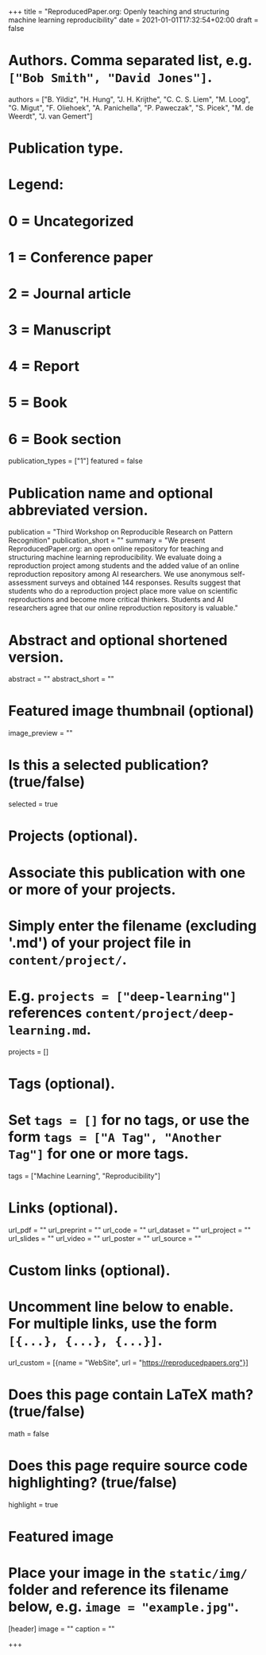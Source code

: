 +++
title = "ReproducedPaper.org: Openly teaching and structuring machine learning reproducibility"
date = 2021-01-01T17:32:54+02:00
draft = false

# Authors. Comma separated list, e.g. `["Bob Smith", "David Jones"]`.
authors = ["B. Yildiz", "H. Hung", "J. H. Krijthe", "C. C. S. Liem", "M. Loog", "G. Migut", "F. Oliehoek",
"A. Panichella", "P. Paweczak", "S. Picek", "M. de Weerdt", "J. van Gemert"]

# Publication type.
# Legend:
# 0 = Uncategorized
# 1 = Conference paper
# 2 = Journal article
# 3 = Manuscript
# 4 = Report
# 5 = Book
# 6 = Book section
publication_types = ["1"]
featured = false 
# Publication name and optional abbreviated version.
publication = "Third Workshop on Reproducible Research on Pattern Recognition"
publication_short = ""
summary = "We present ReproducedPaper.org: an open online repository for teaching and structuring machine learning reproducibility. We evaluate doing a reproduction project among students and the added value of an online reproduction repository among AI researchers. We use  anonymous self-assessment surveys and obtained 144 responses. Results suggest that students who do a reproduction project place more value on scientific reproductions and become more critical thinkers.  Students and AI researchers agree that our online reproduction repository is valuable." 

# Abstract and optional shortened version.
abstract = ""
abstract_short = ""

# Featured image thumbnail (optional)
image_preview = ""

# Is this a selected publication? (true/false)
selected = true

# Projects (optional).
#   Associate this publication with one or more of your projects.
#   Simply enter the filename (excluding '.md') of your project file in `content/project/`.
#   E.g. `projects = ["deep-learning"]` references `content/project/deep-learning.md`.
projects = []

# Tags (optional).
#   Set `tags = []` for no tags, or use the form `tags = ["A Tag", "Another Tag"]` for one or more tags.
tags = ["Machine Learning", "Reproducibility"]

# Links (optional).
url_pdf = ""
url_preprint = ""
url_code = ""
url_dataset = ""
url_project = ""
url_slides = ""
url_video = ""
url_poster = ""
url_source = ""

# Custom links (optional).
#   Uncomment line below to enable. For multiple links, use the form `[{...}, {...}, {...}]`.
url_custom = [{name = "WebSite", url = "https://reproducedpapers.org"}]

# Does this page contain LaTeX math? (true/false)
math = false

# Does this page require source code highlighting? (true/false)
highlight = true

# Featured image
# Place your image in the `static/img/` folder and reference its filename below, e.g. `image = "example.jpg"`.
[header]
image = ""
caption = ""

+++